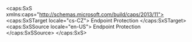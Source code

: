 <?xml version="1.0" encoding="utf-8"?>
<caps:SxS xmlns:caps="http://schemas.microsoft.com/build/caps/2013/11">
  <caps:SxSTarget locale="cs-CZ">
    <Token xmlns:xlink="http://www.w3.org/1999/xlink">Endpoint Protection</Token>
  </caps:SxSTarget>
  <caps:SxSSource locale="en-US">
    <Token xmlns:xlink="http://www.w3.org/1999/xlink">Endpoint Protection</Token>
  </caps:SxSSource>
</caps:SxS>